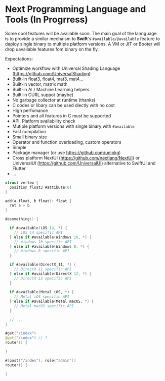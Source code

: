 # Next Programming Language and Tools (In Progrress)

Some cool features will be available soon. The main goal of the lannguage is to provide a similar mechaism to **Swift**'s `#available/@available` feature to deploy single binary to multiple platform versions. A VM or JIT or Booter will drop uavailable features fom binary on the fly. 

Expectations:

* Optimize workflow with Universal Shading Language (https://github.com/UniversalShading)
* Built-in float3, float4, mat3, mat4...
* Built-in vector, matrix math
* Built-in AI / Machine Learning helpers
* Built-in CURL suppot (maybe)
* No garbage collector at runtime (thanks)
* C codes or libary can be used diectly with no cost
* High perfomance
* Pointers and all features in C must be supported
* API, Platform availability check
* Mutiple platform versions with single binary with `#available` 
* Fast compilation
* Small binary size
* Operator and function overloading, custom operators
* Simple
* Package manager (or use https://github.com/unipkg)
* Cross platform NextUI (https://github.com/nextlang/NextUI) or UniversalUI (https://github.com/UniversalUI) alternative to SwiftUI and Flutter
* ...

```Swift
struct vertex {
  position float3 #attibute(0)
}

add(a float, b float): float {
  ret a + b
}

dosomething() {

  if #available(iOS 14, *) {
    // iOS 14 specific API
  } else if #available(Windows 10, *) {
    // Windows 10 specific API
  } else if #available(Windows 8, *) {
    // Windows 8 specific API
  }

  if #available(DirectX_11, *) {
    // DirectX 11 specific API
  } else if #available(DirectX 12, *) {
    // DirectX 12 specific API
  }
  
  if #available(Metal iOS, *) {
    // Metal iOS specific API
  } else if #available(Metal macOS, *) {
    // Metal macOS specific API
  }
  
  // ...
}

#get("/index")
@get("/index") // ?
router() {

}

#[post("/index"), role("admin")]
router() {

}
```

